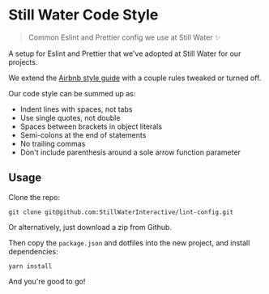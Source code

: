 # Still Water Code Style

> Common Eslint and Prettier config we use at Still Water ✨

A setup for Eslint and Prettier that we've adopted at Still Water for our projects.

We extend the [Airbnb style guide](https://github.com/airbnb/javascript/) with a couple rules tweaked or turned off.

Our code style can be summed up as:

- Indent lines with spaces, not tabs
- Use single quotes, not double
- Spaces between brackets in object literals
- Semi-colons at the end of statements
- No trailing commas
- Don't include parenthesis around a sole arrow function parameter

## Usage

Clone the repo:

```
git clone git@github.com:StillWaterInteractive/lint-config.git
```

Or alternatively, just download a zip from Github.

Then copy the `package.json` and dotfiles into the new project, and install dependencies:

```
yarn install
```

And you're good to go!
